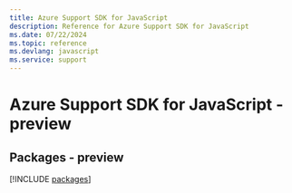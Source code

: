 ```yaml
---
title: Azure Support SDK for JavaScript
description: Reference for Azure Support SDK for JavaScript
ms.date: 07/22/2024
ms.topic: reference
ms.devlang: javascript
ms.service: support
---
```

# Azure Support SDK for JavaScript - preview
## Packages - preview
[!INCLUDE [packages](support-index.md)]